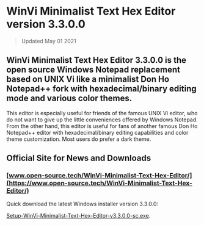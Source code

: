 # WinVi Minimalist Text Hex Editor version 3.3.0.0

> Updated May 01 2021

## WinVi Minimalist Text Hex Editor 3.3.0.0 is the open source Windows Notepad replacement based on UNIX Vi like a minimalist Don Ho Notepad++ fork with hexadecimal/binary editing mode and various color themes.

This editor is especially useful for friends of the famous UNIX Vi editor, who do not want to give up the little conveniences offered by Windows Notepad.
From the other hand, this editor is useful for fans of another famous Don Ho Notepad++ editor with hexadecimal/binary editing capabilities and color theme customization.
Most users do prefer a dark theme.

## Official Site for News and Downloads

### [www.open-source.tech/WinVi-Minimalist-Text-Hex-Editor/](https://www.open-source.tech/WinVi-Minimalist-Text-Hex-Editor/)

Quick download the latest Windows installer version 3.3.0.0:

[Setup-WinVi-Minimalist-Text-Hex-Editor-v3.3.0.0-sc.exe](https://filedn.com/llBp1EbMQML0Hdv9A9SVo6b/Setup-WinVi-Minimalist-Text-Hex-Editor-v3.3.0.0-sc.exe).
